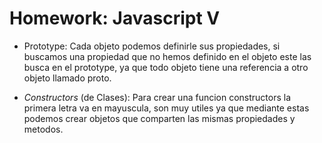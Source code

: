 # Homework: Javascript V

* Prototype: Cada objeto podemos definirle sus propiedades, si buscamos una propiedad que no hemos definido en el objeto este las busca en el prototype, ya que todo objeto tiene una referencia a otro objeto llamado proto. 

* _Constructors_ (de Clases): Para crear una funcion constructors la primera letra va en mayuscula, son muy utiles ya que mediante estas podemos crear objetos que comparten las mismas propiedades y metodos. 